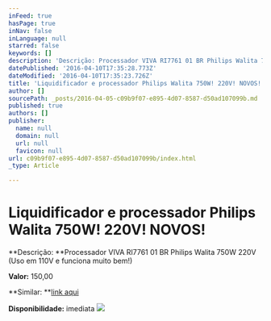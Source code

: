 ```yaml
---
inFeed: true
hasPage: true
inNav: false
inLanguage: null
starred: false
keywords: []
description: 'Descrição: Processador VIVA RI7761 01 BR Philips Walita 750W 220V (Uso em 110V e funciona muito bem!)'
datePublished: '2016-04-10T17:35:28.773Z'
dateModified: '2016-04-10T17:35:23.726Z'
title: 'Liquidificador e processador Philips Walita 750W! 220V! NOVOS!'
author: []
sourcePath: _posts/2016-04-05-c09b9f07-e895-4d07-8587-d50ad107099b.md
published: true
authors: []
publisher:
  name: null
  domain: null
  url: null
  favicon: null
url: c09b9f07-e895-4d07-8587-d50ad107099b/index.html
_type: Article

---
```

# Liquidificador e processador Philips Walita 750W! 220V! NOVOS!

**Descrição: **Processador VIVA RI7761 01 BR Philips Walita 750W 220V (Uso em 110V e funciona muito bem!)

**Valor:** 150,00

**Similar: **[link aqui][0]

**Disponibilidade:** imediata
![](https://the-grid-user-content.s3-us-west-2.amazonaws.com/b3666826-d4bf-4a7f-8223-14284edc8a11.jpg)

[0]: http://www.casasbahia.com.br/Eletroportateis/ProcessadordeAlimentos/Processador-Viva-Philips-Walita-3694667.html?utm_source=zoom&utm_medium=comparadorpreco&utm_campaign=Eletroportateis_Processador-de-Alimentos&utm_content=3694713&cm_mmc=zoom_XML-_-ELPO-_-Comparador-_-3694713